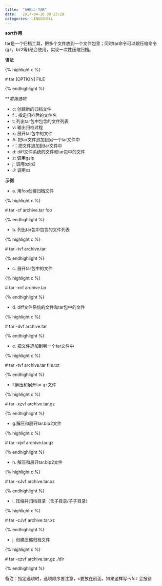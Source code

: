 ```yaml
---
title:  "SHELL-TAR"
date:   2017-04-10 09:23:29
categories: LINUXSHELL
---
```


**sort作用**

tar是一个归档工具，把多个文件放到一个文件包里；同时tar命令可以跟压缩命令(gz，bz2等)结合使用，实现一次性压缩归档。

**语法**

{% highlight c %}

\# tar [OPTION] FILE

{% endhighlight %}

***常用选项*
- c: 创建新的归档文件
- f：指定归档后的文件名
- t: 列出tar包中包含的文件列表
- v: 输出归档过程
- x: 展开tar包中的文件
- A: 把tar文件追加到另一个tar文件中
- r：把文件追加到tar文件中
- d: diff文件系统的文件和tar包中的文件
- z: 调用gzip
- j: 调用bzip2
- J: 调用xz

**示例**

- a. 用foo创建归档文件

{% highlight c %}

\# tar -cf archive.tar foo

{% endhighlight %}

- b. 列出tar包中包含的文件列表

{% highlight c %}

\# tar -tvf archive.tar

{% endhighlight %}

- c. 展开tar包中的文件

{% highlight c %}

\# tar -xvf archive.tar

{% endhighlight %}

- d. diff文件系统的文件和tar包中的文件

{% highlight c %}

\# tar -dvf archive.tar

{% endhighlight %}

- e. 把文件追加到另一个tar文件中

{% highlight c %}

\# tar -tvf archive.tar file.txt

{% endhighlight %}

- f.解压和展开tar.gz文件

{% highlight c %}

\# tar -xzvf archive.tar.gz

{% endhighlight %}

- g.解压和展开tar.bip2文件

{% highlight c %}

\# tar -xjvf archive.tar.gz

{% endhighlight %}

- h. 解压和展开tar.bip2文件

{% highlight c %}

\# tar -xJvf archive.tar.xz

{% endhighlight %}

- i. 压缩并归档目录（含子目录/子子目录）

{% highlight c %}

\# tar -cJvf archive.tar.xz

{% endhighlight %}

- j. 创建压缩归档文件

{% highlight c %}

\# tar -czvf archive.tar.gz  ./dir

{% endhighlight %}

备注：指定选项时，选项顺序要注意，c要放在前面，如果这样写-vfcz 会报错